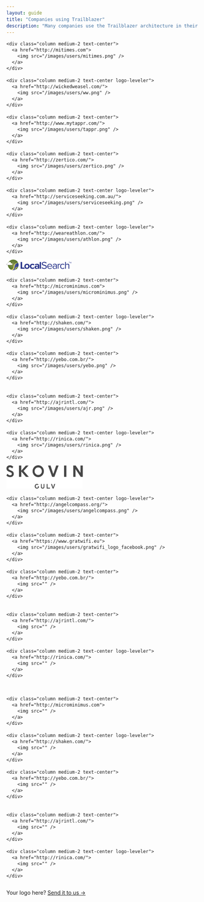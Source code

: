 ```yaml
---
layout: guide
title: "Companies using Trailblazer"
description: "Many companies use the Trailblazer architecture in their software. And love it."
---
```


<section class="sub-section credibility">
  <div class="row">

    <div class="column medium-2 text-center">
      <a href="http://mitimes.com">
        <img src="/images/users/mitimes.png" />
      </a>
    </div>

    <div class="column medium-2 text-center logo-leveler">
      <a href="http://wickedweasel.com/">
        <img src="/images/users/ww.png" />
      </a>
    </div>

    <div class="column medium-2 text-center">
      <a href="http://www.mytappr.com/">
        <img src="/images/users/tappr.png" />
      </a>
    </div>

    <div class="column medium-2 text-center">
      <a href="http://zertico.com/">
        <img src="/images/users/zertico.png" />
      </a>
    </div>

    <div class="column medium-2 text-center logo-leveler">
      <a href="http://serviceseeking.com.au/">
        <img src="/images/users/serviceseeking.png" />
      </a>
    </div>

    <div class="column medium-2 text-center logo-leveler">
      <a href="http://weareathlon.com/">
        <img src="/images/users/athlon.png" />
      </a>
    </div>
  </div>

  <div class="row">
    <div class="column medium-2 text-center logo-leveler">
      <a href="http://localsearch.com.au/">
        <img src="/images/users/localSearch.png" />
      </a>
    </div>

    <div class="column medium-2 text-center">
      <a href="http://microminimus.com">
        <img src="/images/users/microminimus.png" />
      </a>
    </div>

    <div class="column medium-2 text-center logo-leveler">
      <a href="http://shaken.com/">
        <img src="/images/users/shaken.png" />
      </a>
    </div>

    <div class="column medium-2 text-center">
      <a href="http://yebo.com.br/">
        <img src="/images/users/yebo.png" />
      </a>
    </div>


    <div class="column medium-2 text-center">
      <a href="http://ajrintl.com/">
        <img src="/images/users/ajr.png" />
      </a>
    </div>

    <div class="column medium-2 text-center logo-leveler">
      <a href="http://rinica.com/">
        <img src="/images/users/rinica.png" />
      </a>
    </div>
  </div>

  <div class="row">
    <div class="column medium-2 text-center logo-leveler">
      <a href="https://www.skovingulv.no">
        <img src="/images/users/skovin.png" />
      </a>
    </div>

    <div class="column medium-2 text-center logo-leveler">
      <a href="http://angelcompass.org/">
        <img src="/images/users/angelcompass.png" />
      </a>
    </div>

    <div class="column medium-2 text-center">
      <a href="https://www.gratwifi.eu">
        <img src="/images/users/gratwifi_logo_facebook.png" />
      </a>
    </div>

    <div class="column medium-2 text-center">
      <a href="http://yebo.com.br/">
        <img src="" />
      </a>
    </div>


    <div class="column medium-2 text-center">
      <a href="http://ajrintl.com/">
        <img src="" />
      </a>
    </div>

    <div class="column medium-2 text-center logo-leveler">
      <a href="http://rinica.com/">
        <img src="" />
      </a>
    </div>
  </div>



  <div class="row">
    <div class="column medium-2 text-center logo-leveler">
      <a href="http://localsearch.com.au/">
        <img src="" />
      </a>
    </div>

    <div class="column medium-2 text-center">
      <a href="http://microminimus.com">
        <img src="" />
      </a>
    </div>

    <div class="column medium-2 text-center logo-leveler">
      <a href="http://shaken.com/">
        <img src="" />
      </a>
    </div>

    <div class="column medium-2 text-center">
      <a href="http://yebo.com.br/">
        <img src="" />
      </a>
    </div>


    <div class="column medium-2 text-center">
      <a href="http://ajrintl.com/">
        <img src="" />
      </a>
    </div>

    <div class="column medium-2 text-center logo-leveler">
      <a href="http://rinica.com/">
        <img src="" />
      </a>
    </div>
  </div>
</section>

<div class="row">
  <div class="columns">
    <p class="text-center">
      Your logo here? <a href="https://gitter.im/trailblazer/chat">Send it to us →</a>
    </p>
  </div>
</div>
